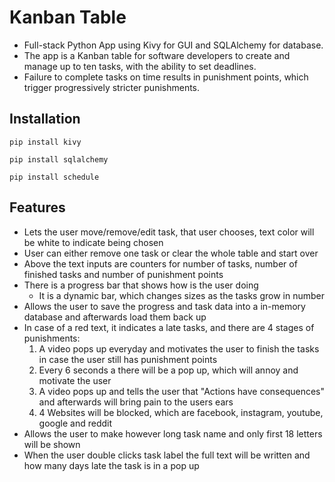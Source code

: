 # Kanban Table

- Full-stack Python App using Kivy for GUI and SQLAlchemy for database.
- The app is a Kanban table for software developers to create and manage up to ten tasks, with the ability to set deadlines. 
- Failure to complete tasks on time results in punishment points, which trigger progressively stricter punishments.

## Installation

````
pip install kivy
````

````
pip install sqlalchemy
````

````
pip install schedule
````

## Features

- Lets the user move/remove/edit task, that user chooses, text color will be white to indicate being chosen
- User can either remove one task or clear the whole table and start over
- Above the text inputs are counters for number of tasks, number of finished tasks and number of punishment points
- There is a progress bar that shows how is the user doing
    - It is a dynamic bar, which changes sizes as the tasks grow in number
- Allows the user to save the progress and task data into a in-memory database and afterwards load them back up
- In case of a red text, it indicates a late tasks, and there are 4 stages of punishments:
    1. A video pops up everyday and motivates the user to finish the tasks in case the user still has punishment points 
    2. Every 6 seconds a there will be a pop up, which will annoy and motivate the user
    3. A video pops up and tells the user that "Actions have consequences" and afterwards will bring pain to the users ears
    4. 4 Websites will be blocked, which are facebook, instagram, youtube, google and reddit
- Allows the user to make however long task name and only first 18 letters will be shown
- When the user double clicks task label the full text will be written and how many days late the task is in a pop up